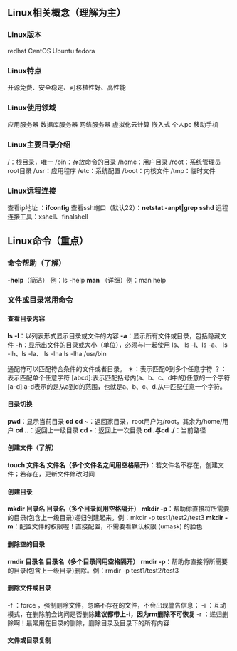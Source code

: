 ## Linux相关概念（理解为主）
### Linux版本
redhat
CentOS
Ubuntu
fedora
### Linux特点
开源免费、安全稳定、可移植性好、高性能
### Linux使用领域
应用服务器
数据库服务器
网络服务器
虚拟化云计算
嵌入式
个人pc
移动手机
### Linux主要目录介绍
/：根目录，唯一
/bin：存放命令的目录
/home：用户目录
/root：系统管理员root目录
/usr：应用程序
/etc：系统配置
/boot：内核文件
/tmp：临时文件
### Linux远程连接
查看ip地址 ：**ifconfig**
查看ssh端口（默认22）：**netstat -anpt|grep sshd**
远程连接工具：xshell、finalshell
## Linux命令（重点）
### 命令帮助（了解）
**-help**（简洁） 例：ls -help
**man** （详细）例：man help
### 文件或目录常用命令
#### 查看目录内容
**ls**
**-l**：以列表形式显示目录或文件的内容
**-a**：显示所有文件或目录，包括隐藏文件
**-h**：显示出文件的目录或大小（单位），必须与l一起使用
ls、
ls -l、ls -a、
ls -lh、ls -la、
ls -lha
ls -lha /usr/bin

通配符可以匹配符合条件的文件或者目录。
＊：表示匹配0到多个任意字符
？：表示匹配单个任意字符
[abcd]:表示匹配括号内(a、b、c、d中的)任意的一个字符
[a-d]:a-d表示的是从a到d的范围，也就是a、b、c、d.从中匹配任意一个字符。
#### 目录切换
**pwd**：显示当前目录
**cd**
**cd ~**：返回家目录，root用户为/root，其余为/home/用户
**cd ..**：返回上一级目录
**cd -**：返回上一次目录
**cd .**与**cd ./**：当前路径
#### 创建文件（了解）
**touch 文件名 文件名（多个文件名之间用空格隔开）**：若文件名不存在，创建文件；若存在，更新文件修改时间
#### 创建目录
**mkdir 目录名 目录名（多个目录间用空格隔开）**
**mkdir -p**：帮助你直接将所需要的目录(包含上一级目录)递归创建起来。例：mkdir -p test1/test2/test3
**mkdir -m**：配置文件的权限喔！直接配置，不需要看默认权限 (umask) 的脸色
#### 删除空的目录
**rmdir 目录名 目录名（多个目录间用空格隔开）**
**rmdir -p**：帮助你直接将所需要的目录(包含上一级目录)删除。例：rmdir -p test1/test2/test3
#### 删除文件或目录
-f ：force ，强制删除文件，忽略不存在的文件，不会出现警告信息；
-i ：互动模式，在删除前会询问是否删除**建议都带上-i，因为rm删除不可恢复**
-r ：递归删除啊！最常用在目录的删除，删除目录及目录下的所有内容
#### 文件或目录复制
